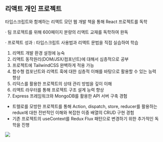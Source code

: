 <h2>리액트 개인 프로젝트</h2>
<p>타입스크립트와 함께하는 리액트 모던 웹 개발 책을 통해 React 프로젝트를 독학</p>
<p>· 팀 프로젝트를 위해 600페이지 분량의 리액트 교재를 독학하여 완독</p>
 
 · 프로젝트 성과 : 타입스크립트 사용법과 리액트 문법을 직접 실습하여 학습
   1) 리액트 개발 환경 설정에 능숙
   2) 리액트 동작원리(DOM/JSX/컴포넌트)에 대해서 심층적으로 공부
   3) 프로젝트에 TailwindCSS 완벽하게 적용 가능
   4) 함수형 컴포넌트와 리액트 훅에 대한 심층적 이해를 바탕으로 활용할 수 있는 능력 향상
   5) 리덕스를 활용한 프로젝트의 상태 관리 방법을 깊이 이해
   6) 리액트 라우터를 통해 프로젝트 구조 설계 능력 향상
   7) Express 프레임워크와 MongoDB를 활용한 API 서버 구축 경험
     
- 트렐로를 모방한 프로젝트를 통해 Action, dispatch, store, reducer를 활용하는 redux에 대한 전반적인 이해와 복잡한 이중 배열의 CRUD 구현 경험
- 기존 프로젝트의 useContext를 Redux Flux 패턴으로 변경하기 위한 추가적인 독학을 진행

<div><img src="https://github.com/jingom368/React-Study/assets/67932739/41cfab3c-8507-4505-a5c4-c07efa079c67" ></div>
